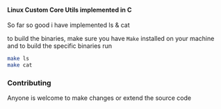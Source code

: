 #### Linux Custom Core Utils implemented in C

So far so good i have implemented ls & cat


to build the binaries, make sure you have `Make` installed on your machine and to build the specific binaries run

```sh
make ls
make cat
```
### Contributing

Anyone is welcome to make changes or extend the source code
